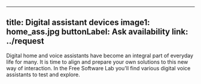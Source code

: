 
---
title: Digital assistant devices
image1: home_ass.jpg
buttonLabel: Ask availability
link: ../request
---

Digital home and voice assistants have become an integral part of everyday life for many. 
It is time to align and prepare your own solutions to this new way of interaction. In the Free Software Lab you'll find  various digital voice assistants to test and explore. 